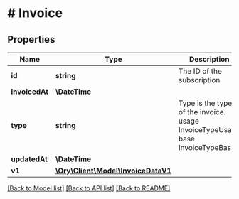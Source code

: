 # # Invoice

## Properties

Name | Type | Description | Notes
------------ | ------------- | ------------- | -------------
**id** | **string** | The ID of the subscription | [readonly]
**invoicedAt** | **\DateTime** |  |
**type** | **string** | Type is the type of the invoice. usage InvoiceTypeUsage base InvoiceTypeBase | [readonly]
**updatedAt** | **\DateTime** |  | [optional]
**v1** | [**\Ory\Client\Model\InvoiceDataV1**](InvoiceDataV1.md) |  | [optional]

[[Back to Model list]](../../README.md#models) [[Back to API list]](../../README.md#endpoints) [[Back to README]](../../README.md)
